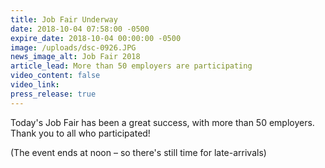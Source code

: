 ```yaml
---
title: Job Fair Underway
date: 2018-10-04 07:58:00 -0500
expire_date: 2018-10-04 00:00:00 -0500
image: /uploads/dsc-0926.JPG
news_image_alt: Job Fair 2018
article_lead: More than 50 employers are participating
video_content: false
video_link:
press_release: true
---
```


Today's Job Fair has been a great success, with more than 50 employers. Thank you to all who participated!

(The event ends at noon – so there's still time for late-arrivals)